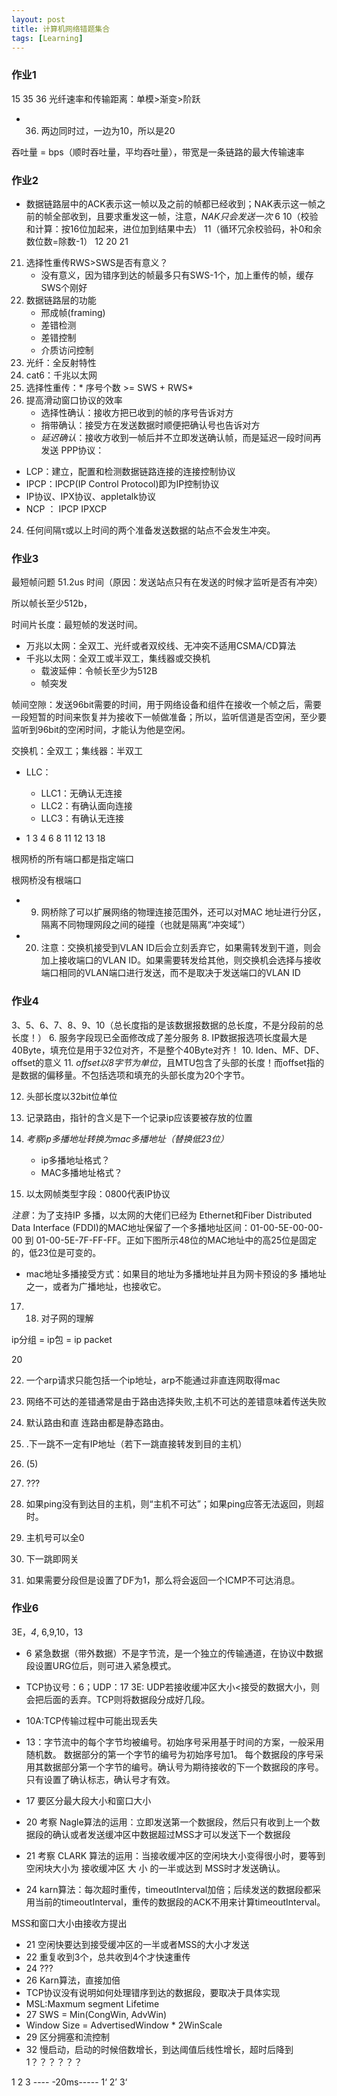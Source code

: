 ```yaml
---
layout: post
title: 计算机网络错题集合
tags: [Learning]
---
```


### 作业1
15 35 36
光纤速率和传输距离：单模\>渐变\>阶跃
- 36. 两边同时过，一边为10，所以是20

吞吐量 = bps（顺时吞吐量，平均吞吐量），带宽是一条链路的最大传输速率
### 作业2
- 数据链路层中的ACK表示这一帧以及之前的帧都已经收到；NAK表示这一帧之前的帧全部收到，且要求重发这一帧，注意，*NAK只会发送一次*
6 10（校验和计算：按16位加起来，进位加到结果中去） 11（循环冗余校验码，补0和余数位数=除数-1）
12 20 21
21. 选择性重传RWS\>SWS是否有意义？
	- 没有意义，因为错序到达的帧最多只有SWS-1个，加上重传的帧，缓存SWS个刚好
6. 数据链路层的功能
	- 邢成帧(framing)
	- 差错检测
	- 差错控制
	- 介质访问控制
2. 光纤：全反射特性
4. cat6：千兆以太网
22. 选择性重传：* 序号个数 \>= SWS + RWS* 
5. 提高滑动窗口协议的效率
	- 选择性确认：接收方把已收到的帧的序号告诉对方
	- 捎带确认：接受方在发送数据时顺便把确认号也告诉对方
	- *延迟确认*：接收方收到一帧后并不立即发送确认帧，而是延迟一段时间再发送
PPP协议：
- LCP：建立，配置和检测数据链路连接的连接控制协议
- IPCP：IPCP(IP Control Protocol)即为IP控制协议
- IP协议、IPX协议、appletalk协议
- NCP ： IPCP IPXCP

24. 任何间隔τ或以上时间的两个准备发送数据的站点不会发生冲突。

### 作业3
最短帧问题 51.2us 时间（原因：发送站点只有在发送的时候才监听是否有冲突）

所以帧长至少512b，

时间片长度：最短帧的发送时间。

- 万兆以太网：全双工、光纤或者双绞线、无冲突不适用CSMA/CD算法
- 千兆以太网：全双工或半双工，集线器或交换机
	- 载波延伸：令帧长至少为512B
	- 帧突发

帧间空隙：发送96bit需要的时间，用于网络设备和组件在接收一个帧之后，需要一段短暂的时间来恢复并为接收下一帧做准备；所以，监听信道是否空闲，至少要监听到96bit的空闲时间，才能认为他是空闲。

交换机：全双工；集线器：半双工
- LLC：
	- LLC1：无确认无连接
	- LLC2：有确认面向连接
	- LLC3：有确认无连接

- 1 3 4 6 8 11 12 13 18

根网桥的所有端口都是指定端口

根网桥没有根端口

- 9. 网桥除了可以扩展网络的物理连接范围外，还可以对MAC 地址进行分区，隔离不同物理网段之间的碰撞（也就是隔离“冲突域”）
- 20. 注意：交换机接受到VLAN ID后会立刻丢弃它，如果需转发到干道，则会加上接收端口的VLAN ID。如果需要转发给其他，则交换机会选择与接收端口相同的VLAN端口进行发送，而不是取决于发送端口的VLAN ID

### 作业4

3、5、6、7、8、9、10（总长度指的是该数据报数据的总长度，不是分段前的总长度！）
6. 服务字段现已全面修改成了差分服务
8. IP数据报选项长度最大是40Byte，填充位是用于32位对齐，不是整个40Byte对齐！
10. Iden、MF、DF、offset的意义
11. *offset以8字节为单位*，且MTU包含了头部的长度！而offset指的是数据的偏移量。不包括选项和填充的头部长度为20个字节。


12. 头部长度以32bit位单位
13. 记录路由，指针的含义是下一个记录ip应该要被存放的位置

16. *考察ip多播地址转换为mac多播地址（替换低23位）*
	- ip多播地址格式？
	- MAC多播地址格式？

16. 以太网帧类型字段：0800代表IP协议

*注意*：为了支持IP 多播，以太网的大佬们已经为 Ethernet和Fiber Distributed Data Interface (FDDI)的MAC地址保留了一个多播地址区间：01-00-5E-00-00-00 到 01-00-5E-7F-FF-FF。正如下图所示48位的MAC地址中的高25位是固定的，低23位是可变的。

- mac地址多播接受方式：如果目的地址为多播地址并且为网卡预设的多 播地址之一，或者为广播地址，也接收它。

17. 18. 对子网的理解

ip分组 = ip包 = ip packet

20 

22. 一个arp请求只能包括一个ip地址，arp不能通过非直连网取得mac

25. 网络不可达的差错通常是由于路由选择失败,主机不可达的差错意味着传送失败

26. 默认路由和直 连路由都是静态路由。 
27. .下一跳不一定有IP地址（若下一跳直接转发到目的主机）
28. (5)
31. ???
32.  如果ping没有到达目的主机，则“主机不可达”；如果ping应答无法返回，则超时。
32. 主机号可以全0
33. 下一跳即网关
39. 如果需要分段但是设置了DF为1，那么将会返回一个ICMP不可达消息。



### 作业6
3E，*4*, 6,9,10，13
- 6 紧急数据（带外数据）不是字节流，是一个独立的传输通道，在协议中数据段设置URG位后，则可进入紧急模式。
- TCP协议号：6；UDP：17
3E: UDP若接收缓冲区大小\<接受的数据大小，则会把后面的丢弃。TCP则将数据段分成好几段。

- 10A:TCP传输过程中可能出现丢失
- 13：字节流中的每个字节均被编号。初始序号采用基于时间的方案，一般采用随机数。 数据部分的第一个字节的编号为初始序号加1。 每个数据段的序号采用其数据部分第一个字节的编号。确认号为期待接收的下一个数据段的序号。只有设置了确认标志，确认号才有效。

- 17 要区分最大段大小和窗口大小
- 20 考察 Nagle算法的运用：立即发送第一个数据段，然后只有收到上一个数据段的确认或者发送缓冲区中数据超过MSS才可以发送下一个数据段
- 21 考察 CLARK 算法的运用：当接收缓冲区的空闲块大小变得很小时，要等到空闲块大小为 接收缓冲区 大 小 的一半或达到 MSS时才发送确认。 
- 24 karn算法：每次超时重传，timeoutInterval加倍；后续发送的数据段都采用当前的timeoutInterval，重传的数据段的ACK不用来计算timeoutInterval。


MSS和窗口大小由接收方提出

- 21 空闲快要达到接受缓冲区的一半或者MSS的大小才发送
- 22 重复收到3个，总共收到4个才快速重传
- 24 ???
- 26 Karn算法，直接加倍
- TCP协议没有说明如何处理错序到达的数据段，要取决于具体实现 
- MSL:Maxmum segment Lifetime
- 27  SWS = Min(CongWin, AdvWin)
- Window Size = AdvertisedWindow \* 2WinScale 
- 29 区分拥塞和流控制
- 32 慢启动，启动的时候倍数增长，到达阈值后线性增长，超时后降到1？？？？？？




1
2
3
\---- -20ms-----
1‘
2’
3‘
